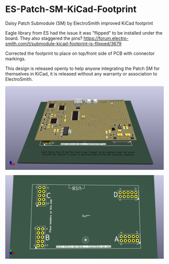 # ES-Patch-SM-KiCad-Footprint
Daisy Patch Submodule (SM) by ElectroSmith improved KiCad footprint

Eagle library from ES had the issue it was "flipped" to be installed under the board. They also staggered the pins?
https://forum.electro-smith.com/t/submodule-kicad-footprint-is-flipped/3679

Corrected the footprint to place on top/front side of PCB with connector markings.

This design is released openly to help anyone integrating the Patch SM for themselves in KiCad, it is released without any warranty or association to ElectroSmith.

![How the footprint is intended to have the module installed](Images/FootprintPreview_With_SM_Module.png)

![How the footprint preview from top without the module installed](Images/FootprintPreview_Without_SM_Module.png)
